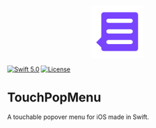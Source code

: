 <p align="center">
  <img src="https://github.com/mixable/TouchPopMenu/raw/master/TouchPopMenu-icon.png" style="width:120px;" />
</p>

[![Swift 5.0](https://img.shields.io/badge/swift-5.0-red.svg?style=flat)](https://developer.apple.com/swift)
[![License](https://img.shields.io/badge/license-MIT-lightgrey.svg)](https://opensource.org/licenses/MIT)

# TouchPopMenu
A touchable popover menu for iOS made in Swift.
